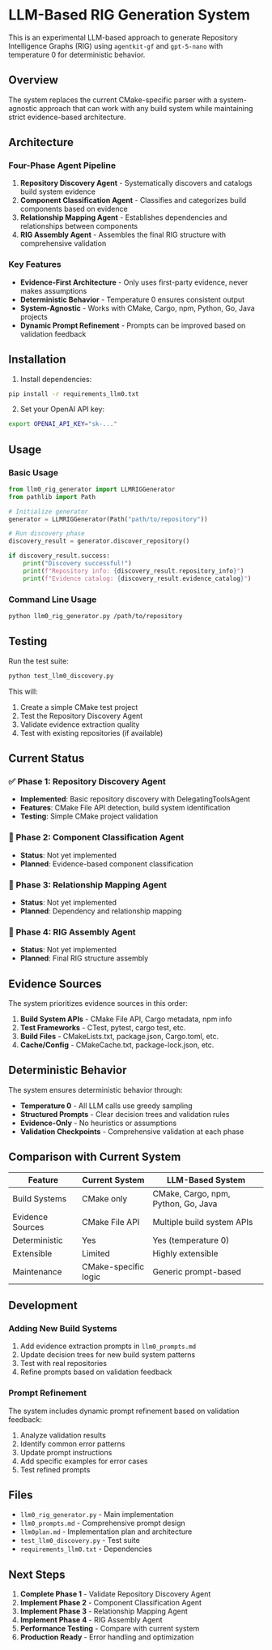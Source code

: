 # LLM-Based RIG Generation System

This is an experimental LLM-based approach to generate Repository Intelligence Graphs (RIG) using `agentkit-gf` and `gpt-5-nano` with temperature 0 for deterministic behavior.

## Overview

The system replaces the current CMake-specific parser with a system-agnostic approach that can work with any build system while maintaining strict evidence-based architecture.

## Architecture

### Four-Phase Agent Pipeline

1. **Repository Discovery Agent** - Systematically discovers and catalogs build system evidence
2. **Component Classification Agent** - Classifies and categorizes build components based on evidence
3. **Relationship Mapping Agent** - Establishes dependencies and relationships between components
4. **RIG Assembly Agent** - Assembles the final RIG structure with comprehensive validation

### Key Features

- **Evidence-First Architecture** - Only uses first-party evidence, never makes assumptions
- **Deterministic Behavior** - Temperature 0 ensures consistent output
- **System-Agnostic** - Works with CMake, Cargo, npm, Python, Go, Java projects
- **Dynamic Prompt Refinement** - Prompts can be improved based on validation feedback

## Installation

1. Install dependencies:
```bash
pip install -r requirements_llm0.txt
```

2. Set your OpenAI API key:
```bash
export OPENAI_API_KEY="sk-..."
```

## Usage

### Basic Usage

```python
from llm0_rig_generator import LLMRIGGenerator
from pathlib import Path

# Initialize generator
generator = LLMRIGGenerator(Path("path/to/repository"))

# Run discovery phase
discovery_result = generator.discover_repository()

if discovery_result.success:
    print("Discovery successful!")
    print(f"Repository info: {discovery_result.repository_info}")
    print(f"Evidence catalog: {discovery_result.evidence_catalog}")
```

### Command Line Usage

```bash
python llm0_rig_generator.py /path/to/repository
```

## Testing

Run the test suite:

```bash
python test_llm0_discovery.py
```

This will:
1. Create a simple CMake test project
2. Test the Repository Discovery Agent
3. Validate evidence extraction quality
4. Test with existing repositories (if available)

## Current Status

### ✅ Phase 1: Repository Discovery Agent
- **Implemented**: Basic repository discovery with DelegatingToolsAgent
- **Features**: CMake File API detection, build system identification
- **Testing**: Simple CMake project validation

### 🚧 Phase 2: Component Classification Agent
- **Status**: Not yet implemented
- **Planned**: Evidence-based component classification

### 🚧 Phase 3: Relationship Mapping Agent  
- **Status**: Not yet implemented
- **Planned**: Dependency and relationship mapping

### 🚧 Phase 4: RIG Assembly Agent
- **Status**: Not yet implemented
- **Planned**: Final RIG structure assembly

## Evidence Sources

The system prioritizes evidence sources in this order:

1. **Build System APIs** - CMake File API, Cargo metadata, npm info
2. **Test Frameworks** - CTest, pytest, cargo test, etc.
3. **Build Files** - CMakeLists.txt, package.json, Cargo.toml, etc.
4. **Cache/Config** - CMakeCache.txt, package-lock.json, etc.

## Deterministic Behavior

The system ensures deterministic behavior through:

- **Temperature 0** - All LLM calls use greedy sampling
- **Structured Prompts** - Clear decision trees and validation rules
- **Evidence-Only** - No heuristics or assumptions
- **Validation Checkpoints** - Comprehensive validation at each phase

## Comparison with Current System

| Feature          | Current System       | LLM-Based System                    |
| ---------------- | -------------------- | ----------------------------------- |
| Build Systems    | CMake only           | CMake, Cargo, npm, Python, Go, Java |
| Evidence Sources | CMake File API       | Multiple build system APIs          |
| Deterministic    | Yes                  | Yes (temperature 0)                 |
| Extensible       | Limited              | Highly extensible                   |
| Maintenance      | CMake-specific logic | Generic prompt-based                |

## Development

### Adding New Build Systems

1. Add evidence extraction prompts in `llm0_prompts.md`
2. Update decision trees for new build system patterns
3. Test with real repositories
4. Refine prompts based on validation feedback

### Prompt Refinement

The system includes dynamic prompt refinement based on validation feedback:

1. Analyze validation results
2. Identify common error patterns
3. Update prompt instructions
4. Add specific examples for error cases
5. Test refined prompts

## Files

- `llm0_rig_generator.py` - Main implementation
- `llm0_prompts.md` - Comprehensive prompt design
- `llm0plan.md` - Implementation plan and architecture
- `test_llm0_discovery.py` - Test suite
- `requirements_llm0.txt` - Dependencies

## Next Steps

1. **Complete Phase 1** - Validate Repository Discovery Agent
2. **Implement Phase 2** - Component Classification Agent
3. **Implement Phase 3** - Relationship Mapping Agent
4. **Implement Phase 4** - RIG Assembly Agent
5. **Performance Testing** - Compare with current system
6. **Production Ready** - Error handling and optimization
